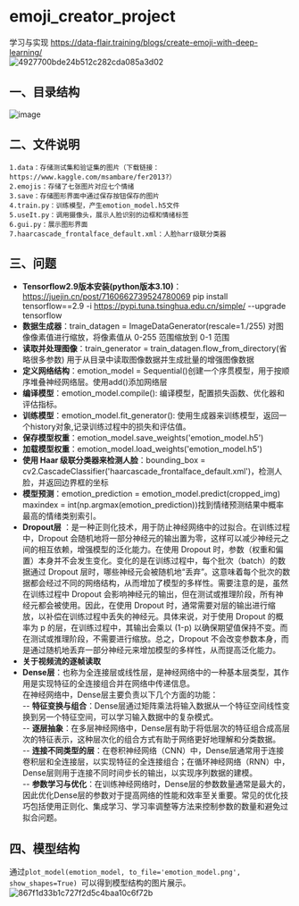 # emoji_creator_project
学习与实现 https://data-flair.training/blogs/create-emoji-with-deep-learning/  
![4927700bde24b512c282cda085a3d02](https://github.com/SweetThreee/emoji_creator_project/assets/107618206/94c332ab-6af2-435d-85e3-159c199764df)  
## 一、目录结构  
![image](https://github.com/SweetThreee/emoji_creator_project/assets/107618206/209e9b3d-9fe7-48ad-8b35-6fa9f5a4104e)  
## 二、文件说明  
    1.data：存储测试集和验证集的图片（下载链接：https://www.kaggle.com/msambare/fer2013?）  
    2.emojis：存储了七张图片对应七个情绪  
    3.save：存储图形界面中通过保存按钮保存的图片  
    4.train.py：训练模型，产生emotion_model.h5文件  
    5.useIt.py：调用摄像头，展示人脸识别的边框和情绪标签
    6.gui.py：展示图形界面
    7.haarcascade_frontalface_default.xml：人脸harr级联分类器  
## 三、问题  
- **Tensorflow2.9版本安装(python版本3.10)**： https://juejin.cn/post/7160662739524780069
 pip install tensorflow==2.9 -i https://pypi.tuna.tsinghua.edu.cn/simple/ --upgrade tensorflow
- **数据生成器**：train_datagen = ImageDataGenerator(rescale=1./255) 对图像像素值进行缩放，将像素值从 0-255 范围缩放到 0-1 范围  
- **读取并处理图像**：train_generator = train_datagen.flow_from_directory(省略很多参数) 用于从目录中读取图像数据并生成批量的增强图像数据  
- **定义网络结构**：emotion_model = Sequential()创建一个序贯模型，用于按顺序堆叠神经网络层。使用add()添加网络层  
- **编译模型**：emotion_model.compile(): 编译模型，配置损失函数、优化器和评估指标。  
- **训练模型**：emotion_model.fit_generator(): 使用生成器来训练模型，返回一个history对象,记录训练过程中的损失和评估值。  
- **保存模型权重**：emotion_model.save_weights('emotion_model.h5')  
- **加载模型权重**：emotion_model.load_weights('emotion_model.h5')
- **使用 Haar 级联分类器来检测人脸**：bounding_box = cv2.CascadeClassifier('haarcascade_frontalface_default.xml')，检测人脸，并返回边界框的坐标
- **模型预测**：emotion_prediction = emotion_model.predict(cropped_img)  
 maxindex = int(np.argmax(emotion_prediction))找到情绪预测结果中概率最高的情绪类别索引。
- **Dropout层** ：是一种正则化技术，用于防止神经网络中的过拟合。在训练过程中，Dropout 会随机地将一部分神经元的输出置为零，这样可以减少神经元之间的相互依赖，增强模型的泛化能力。在使用 Dropout 时，参数（权重和偏置）本身并不会发生变化。变化的是在训练过程中，每个批次（batch）的数据通过 Dropout 层时，哪些神经元会被随机地“丢弃”。这意味着每个批次的数据都会经过不同的网络结构，从而增加了模型的多样性。需要注意的是，虽然在训练过程中 Dropout 会影响神经元的输出，但在测试或推理阶段，所有神经元都会被使用。因此，在使用 Dropout 时，通常需要对层的输出进行缩放，以补偿在训练过程中丢失的神经元。具体来说，对于使用 Dropout 的概率为 p 的层，在训练过程中，其输出会乘以 (1-p) 以确保期望值保持不变。而在测试或推理阶段，不需要进行缩放。总之，Dropout 不会改变参数本身，而是通过随机地丢弃一部分神经元来增加模型的多样性，从而提高泛化能力。
- **关于视频流的逐帧读取**
- **Dense层**：也称为全连接层或线性层，是神经网络中的一种基本层类型，其作用是实现特征的全连接组合并在网络中传递信息。  
在神经网络中，Dense层主要负责以下几个方面的功能：  
-- **特征变换与组合**：Dense层通过矩阵乘法将输入数据从一个特征空间线性变换到另一个特征空间，可以学习输入数据中的复杂模式。  
-- **逐层抽象**：在多层神经网络中，Dense层有助于将低层次的特征组合成高层次的特征表示，这种层次化的组合方式有助于网络更好地理解和分类数据。  
-- **连接不同类型的层**：在卷积神经网络（CNN）中，Dense层通常用于连接卷积层和全连接层，以实现特征的全连接组合；在循环神经网络（RNN）中，Dense层则用于连接不同时间步长的输出，以实现序列数据的建模。  
-- **参数学习与优化**：在训练神经网络时，Dense层的参数数量通常是最大的，因此优化Dense层的参数对于提高网络的性能和效率至关重要。常见的优化技巧包括使用正则化、集成学习、学习率调整等方法来控制参数的数量和避免过拟合问题。  
## 四、模型结构  
通过`plot_model(emotion_model, to_file='emotion_model.png', show_shapes=True) `可以得到模型结构的图片展示。  
![867f1d33b1c727f2d5c4baa10c6f72b](https://github.com/SweetThreee/emoji_creator_project/assets/107618206/9b7af4bb-fdf7-46fc-8663-aa1df607180f)

